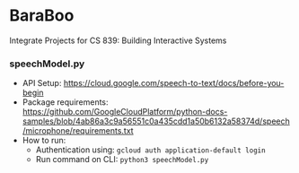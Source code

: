 # BaraBoo
Integrate Projects for CS 839: Building Interactive Systems


### speechModel.py
- API Setup: https://cloud.google.com/speech-to-text/docs/before-you-begin
- Package requirements: https://github.com/GoogleCloudPlatform/python-docs-samples/blob/4ab86a3c9a56551c0a435cdd1a50b6132a58374d/speech/microphone/requirements.txt
- How to run:
  - Authentication using: ```gcloud auth application-default login```
  - Run command on CLI: ```python3 speechModel.py```
